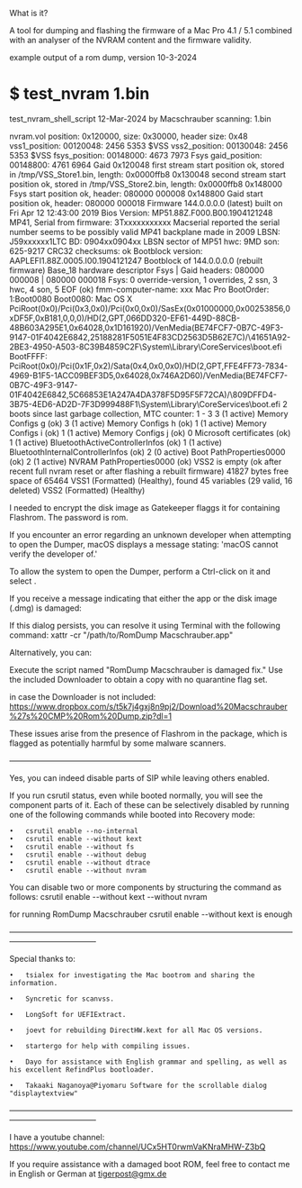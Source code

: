 What is it?

A tool for dumping and flashing the firmware of a Mac Pro 4.1 / 5.1 combined with an analyser of the NVRAM content and the firmware validity.

example output of a rom dump, version 10-3-2024

$ test_nvram 1.bin 
===================================================
test_nvram_shell_script 12-Mar-2024 by Macschrauber
scanning: 1.bin

nvram.vol position: 0x120000, size: 0x30000, header size: 0x48
vss1_position: 00120048: 2456 5353       $VSS
vss2_position: 00130048: 2456 5353       $VSS
fsys_position: 00148000: 4673 7973       Fsys
gaid_position: 00148800: 4761 6964       Gaid
0x120048 first stream start position ok, stored in /tmp/VSS_Store1.bin, length: 0x0000ffb8
0x130048 second stream start position ok, stored in /tmp/VSS_Store2.bin, length: 0x0000ffb8
0x148000 Fsys start position ok, header: 080000 000008
0x148800 Gaid start position ok, header: 080000 000018
Firmware 144.0.0.0.0 (latest) built on Fri Apr 12 12:43:00 2019
Bios Version: MP51.88Z.F000.B00.1904121248
MP41, Serial from firmware: 3Txxxxxxxxxxx
Macserial reported the serial number seems to be possibly valid
MP41 backplane made in 2009
LBSN: J59xxxxxx1LTC   BD: 0904xx0904xx   LBSN sector of MP51
hwc: 9MD   son: 625-9217
CRC32 checksums: ok
Bootblock version: AAPLEFI1.88Z.0005.I00.1904121247
Bootblock of 144.0.0.0.0 (rebuilt firmware)
Base_18 hardware descriptor
Fsys | Gaid headers: 080000 000008 | 080000 000018
Fsys: 0 override-version, 1 overrides, 2 ssn, 3 hwc, 4 son, 5 EOF (ok)
fmm-computer-name: xxx Mac Pro
BootOrder: 1:Boot0080
Boot0080: Mac OS X PciRoot(0x0)/Pci(0x3,0x0)/Pci(0x0,0x0)/SasEx(0x01000000,0x00253856,0xDF5F,0xB181,0,0,0)/HD(2,GPT,066DD320-EF61-449D-88CB-48B603A295E1,0x64028,0x1D161920)/VenMedia(BE74FCF7-0B7C-49F3-9147-01F4042E6842,25188281F5051E4F83CD2563D5B62E7C)/\41651A92-2BE3-4950-A503-8C39B4859C2F\System\Library\CoreServices\boot.efi
BootFFFF: PciRoot(0x0)/Pci(0x1F,0x2)/Sata(0x4,0x0,0x0)/HD(2,GPT,FFE4FF73-7834-4969-B1F5-1ACC09BEF3D5,0x64028,0x746A2D60)/VenMedia(BE74FCF7-0B7C-49F3-9147-01F4042E6842,5C66853E1A247A4DA378F5D95F5F72CA)/\809DFFD4-3B75-4ED6-AD2D-7F3D999488F1\System\Library\CoreServices\boot.efi
2 boots since last garbage collection, MTC counter: 1 - 3
3  (1 active) Memory Configs g (ok)
3  (1 active) Memory Configs h (ok)
1  (1 active) Memory Configs i (ok)
1  (1 active) Memory Configs j (ok)
0  Microsoft certificates (ok)
1  (1 active) BluetoothActiveControllerInfos (ok)
1  (1 active) BluetoothInternalControllerInfos (ok)
2  (0 active) Boot PathProperties0000 (ok)
2  (1 active) NVRAM PathProperties0000 (ok)
VSS2 is empty (ok after recent full nvram reset or after flashing a rebuilt firmware)
41827 bytes free space of 65464
VSS1 (Formatted) (Healthy), found 45 variables (29 valid, 16 deleted)
VSS2 (Formatted) (Healthy)





I needed to encrypt the disk image as Gatekeeper flaggs it for containing Flashrom.
The password is rom.





If you encounter an error regarding an unknown developer when attempting to open the Dumper, macOS displays a message stating: 'macOS cannot verify the developer of.'

To allow the system to open the Dumper, perform a Ctrl-click on it and select <open>.


If you receive a message indicating that either the app or the disk image (.dmg) is damaged:

If this dialog persists, you can resolve it using Terminal with the following command:
xattr -cr "/path/to/RomDump Macschrauber.app"



Alternatively, you can:

Execute the script named "RomDump Macschrauber is damaged fix."
Use the included Downloader to obtain a copy with no quarantine flag set.

in case the Downloader is not included:
https://www.dropbox.com/s/t5k7j4gxj8n9pj2/Download%20Macschrauber%27s%20CMP%20Rom%20Dump.zip?dl=1 


These issues arise from the presence of Flashrom in the package, which is flagged as potentially harmful by some malware scanners.

——————————————————



Yes, you can indeed disable parts of SIP while leaving others enabled.

If you run csrutil status, even while booted normally, you will see the component parts of it. Each of these can be selectively disabled by running one of the following commands while booted into Recovery mode:

	•	csrutil enable --no-internal
	•	csrutil enable --without kext
	•	csrutil enable --without fs
	•	csrutil enable --without debug
	•	csrutil enable --without dtrace
	•	csrutil enable --without nvram

You can disable two or more components by structuring the command as follows:
csrutil enable --without kext  --without nvram


for running RomDump Macschrauber csrutil enable --without kext is enough



———————————————————————————————————————————————

Special thanks to:

	•	tsialex for investigating the Mac bootrom and sharing the information.
 
	•	Syncretic for scanvss.
 
	•	LongSoft for UEFIExtract.
 
	•	joevt for rebuilding DirectHW.kext for all Mac OS versions.
 
	•	startergo for help with compiling issues.
	
 	•	Dayo for assistance with English grammar and spelling, as well as his excellent RefindPlus bootloader.
	
 	•	Takaaki Naganoya@Piyomaru Software for the scrollable dialog "displaytextview"


———————————————————————————————————————————————


I have a youtube channel: https://www.youtube.com/channel/UCx5HT0rwmVaKNraMHW-Z3bQ


If you require assistance with a damaged boot ROM, feel free to contact me in English or German at tigerpost@gmx.de